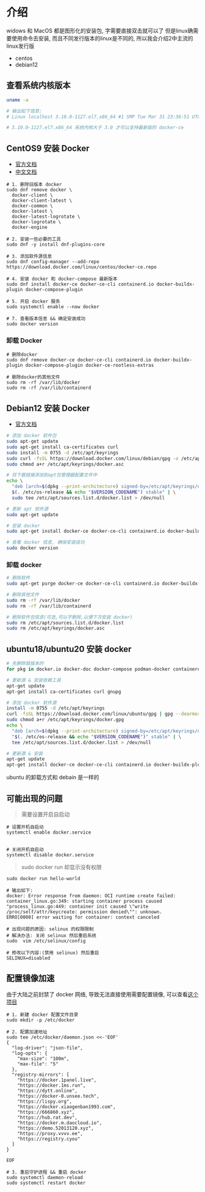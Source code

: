 # 介绍

widows 和 MacOS 都是图形化的安装包, 字需要直接双击就可以了
但是linux确需要使用命令去安装, 而且不同发行版本的linux是不同的, 所以我会介绍2中主流的linux发行版

- centos
- debian12

## 查看系统内核版本

```sh
uname -a

# 输出如下信息:
# Linux localhost 3.10.0-1127.el7.x86_64 #1 SMP Tue Mar 31 23:36:51 UTC 2020 x86_64 x86_64 x86_64 GNU/Linux

# 3.10.0-1127.el7.x86_64 系统内核大于 3.0 才可以支持最新版的 docker-ce
```

## CentOS9 安装 Docker

- [官方文档](https://docs.docker.com/engine/install/centos/)
- [中文文档](https://dockerdocs.cn/get-started/overview/index.html)

```shell
# 1. 删除旧版本 docker
sudo dnf remove docker \
  docker-client \
  docker-client-latest \
  docker-common \
  docker-latest \
  docker-latest-logrotate \
  docker-logrotate \
  docker-engine

# 2. 安装一些必要的工具
sudo dnf -y install dnf-plugins-core

# 3. 添加软件源信息
sudo dnf config-manager --add-repo https://download.docker.com/linux/centos/docker-ce.repo

# 4. 安装 docker 和 docker-compose 最新版本
sudo dnf install docker-ce docker-ce-cli containerd.io docker-buildx-plugin docker-compose-plugin

# 5. 开启 docker 服务
sudo systemctl enable --now docker

# 7. 查看版本信息 && 确定安装成功
sudo docker version
```

### 卸载 Docker

```shell
# 删除docker
sudo dnf remove docker-ce docker-ce-cli containerd.io docker-buildx-plugin docker-compose-plugin docker-ce-rootless-extras

# 删除docker的其他文件
sudo rm -rf /var/lib/docker
sudo rm -rf /var/lib/containerd
```

## Debian12 安装 Docker

- [官方文档](https://docs.docker.com/engine/install/debian/)

```sh
# 添加 docker 软件包
sudo apt-get update
sudo apt-get install ca-certificates curl
sudo install -m 0755 -d /etc/apt/keyrings
sudo curl -fsSL https://download.docker.com/linux/debian/gpg -o /etc/apt/keyrings/docker.asc
sudo chmod a+r /etc/apt/keyrings/docker.asc

# 将下载链接添加到apt包管理器配置文件中
echo \
  "deb [arch=$(dpkg --print-architecture) signed-by=/etc/apt/keyrings/docker.asc] https://download.docker.com/linux/debian \
  $(. /etc/os-release && echo "$VERSION_CODENAME") stable" | \
  sudo tee /etc/apt/sources.list.d/docker.list > /dev/null

# 更新 apt 软件源
sudo apt-get update

# 安装 docker
sudo apt-get install docker-ce docker-ce-cli containerd.io docker-buildx-plugin docker-compose-plugin

# 查看 docker 信息, 确保安装成功
sudo docker version
```

### 卸载 docker

```sh
# 删除软件
sudo apt-get purge docker-ce docker-ce-cli containerd.io docker-buildx-plugin docker-compose-plugin docker-ce-rootless-extras

# 删除其他文件
sudo rm -rf /var/lib/docker
sudo rm -rf /var/lib/containerd

# 删除软件包信息(可选,可以不删除,以便下次安装 docker)
sudo rm /etc/apt/sources.list.d/docker.list
sudo rm /etc/apt/keyrings/docker.asc
```

## ubuntu18/ubuntu20 安装 docker

```sh
# 先删除就版本的
for pkg in docker.io docker-doc docker-compose podman-docker containerd runc; do apt-get remove $pkg; done

# 更新源 & 安装依赖工具
apt-get update
apt-get install ca-certificates curl gnupg

# 添加 docker 软件源
install -m 0755 -d /etc/apt/keyrings
curl -fsSL https://download.docker.com/linux/ubuntu/gpg | gpg --dearmor -o /etc/apt/keyrings/docker.gpg
sudo chmod a+r /etc/apt/keyrings/docker.gpg
echo \
  "deb [arch=$(dpkg --print-architecture) signed-by=/etc/apt/keyrings/docker.gpg] https://mirrors.tuna.tsinghua.edu.cn/docker-ce/linux/ubuntu \
  "$(. /etc/os-release && echo "$VERSION_CODENAME")" stable" | \
  tee /etc/apt/sources.list.d/docker.list > /dev/null

# 更新源 & 安装
apt-get update
apt-get install docker-ce docker-ce-cli containerd.io docker-buildx-plugin docker-compose-plugin
```

ubuntu 的卸载方式和 debain 是一样的

## 可能出现的问题

> 需要设置开启自启动

```shell
# 设置开机自启动
systemctl enable docker.service


# 关闭开机自启动
systemctl disable docker.service
```

> sudo docker run 却显示没有权限

```shell
sudo docker run hello-world

# 输出如下:
docker: Error response from daemon: OCI runtime create failed: container_linux.go:349: starting container process caused "process_linux.go:449: container init caused \"write /proc/self/attr/keycreate: permission denied\"": unknown.
ERRO[0000] error waiting for container: context canceled

# 出现问题的原因: selinux 的权限限制
# 解决办法: 关闭 selinux 然后重启系统
sudo  vim /etc/selinux/config

# 修改以下内容:(禁用 selinux) 然后重启
SELINUX=disabled
```

## 配置镜像加速

由于大陆之前封禁了 docker 网络, 导致无法直接使用需要配置镜像, 可以查看[这个项目](https://github.com/dongyubin/DockerHub)

```shell
# 1. 新建 docker 配置文件目录
sudo mkdir -p /etc/docker

# 2. 配置加速地址
sudo tee /etc/docker/daemon.json <<-'EOF'
{
  "log-driver": "json-file",
  "log-opts": {
    "max-size": "100m",
    "max-file": "5"
  },
  "registry-mirrors": [
    "https://docker.1panel.live",
    "https://docker.1ms.run",
    "https://dytt.online",
    "https://docker-0.unsee.tech",
    "https://lispy.org",
    "https://docker.xiaogenban1993.com",
    "https://666860.xyz",
    "https://hub.rat.dev",
    "https://docker.m.daocloud.io",
    "https://demo.52013120.xyz",
    "https://proxy.vvvv.ee",
    "https://registry.cyou"
  ]
}

EOF

# 3. 重启守护进程 && 重启 docker
sudo systemctl daemon-reload
sudo systemctl restart docker
```
